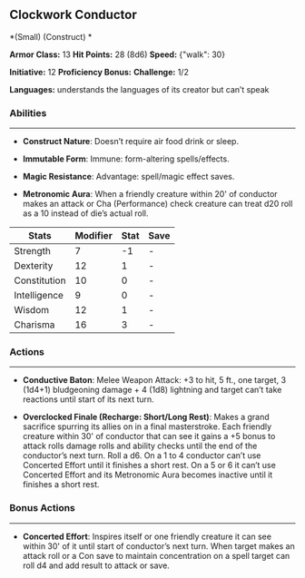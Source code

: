 ## Clockwork Conductor
*(Small) (Construct) *

**Armor Class:** 13
**Hit Points:** 28 (8d6)
**Speed:** {"walk": 30}

**Initiative:** 12
**Proficiency Bonus:**
**Challenge:** 1/2

**Languages:** understands the languages of its creator but can’t speak

### Abilities
 --- 
- **Construct Nature**: Doesn’t require air food drink or sleep.

- **Immutable Form**: Immune: form-altering spells/effects.

- **Magic Resistance**: Advantage: spell/magic effect saves.

- **Metronomic Aura**: When a friendly creature within 20' of conductor makes an attack or Cha (Performance) check creature can treat d20 roll as a 10 instead of die’s actual roll.



| Stats | Modifier | Stat | Save
| ---- | ---- | ---- | ---- |
| Strength | 7 | -1 | - |
| Dexterity | 12 | 1 | - |
| Constitution | 10 | 0 | - |
| Intelligence | 9 | 0 | - |
| Wisdom | 12 | 1 | - |
| Charisma | 16 | 3 | - |

### Actions
 --- 
- **Conductive Baton**: Melee Weapon Attack: +3 to hit, 5 ft., one target, 3 (1d4+1) bludgeoning damage + 4 (1d8) lightning and target can’t take reactions until start of its next turn.

- **Overclocked Finale (Recharge: Short/Long Rest)**: Makes a grand sacrifice spurring its allies on in a final masterstroke. Each friendly creature within 30' of conductor that can see it gains a +5 bonus to attack rolls damage rolls and ability checks until the end of the conductor’s next turn. Roll a d6. On a 1 to 4 conductor can’t use Concerted Effort until it finishes a short rest. On a 5 or 6 it can’t use Concerted Effort and its Metronomic Aura becomes inactive until it finishes a short rest.

### Bonus Actions
 --- 
- **Concerted Effort**: Inspires itself or one friendly creature it can see within 30' of it until start of conductor’s next turn. When target makes an attack roll or a Con save to maintain concentration on a spell target can roll d4 and add result to attack or save.

